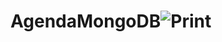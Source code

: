 # AgendaMongoDB![Print](https://github.com/VictorJMSilva/AgendaMongoDB/assets/91347461/23a12c9e-ba6c-4c62-9d05-164eb6b2471a)
